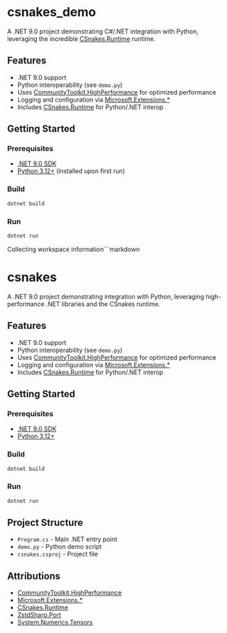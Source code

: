# csnakes_demo

A .NET 9.0 project demonstrating C#/.NET integration with Python, leveraging the incredible [CSnakes.Runtime](https://www.nuget.org/packages/CSnakes.Runtime/) runtime.

## Features

- .NET 9.0 support
- Python interoperability (see `demo.py`)
- Uses [CommunityToolkit.HighPerformance](https://github.com/CommunityToolkit/dotnet) for optimized performance
- Logging and configuration via [Microsoft.Extensions.*](https://github.com/dotnet/runtime/tree/main/src/libraries/Microsoft.Extensions)
- Includes [CSnakes.Runtime](https://www.nuget.org/packages/CSnakes.Runtime/) for Python/.NET interop

## Getting Started

### Prerequisites

- [.NET 9.0 SDK](https://dotnet.microsoft.com/)
- [Python 3.12+](https://www.python.org/) (installed upon first run)

### Build

```sh
dotnet build
```

### Run
```sh
dotnet run
```

Collecting workspace information```markdown
# csnakes

A .NET 9.0 project demonstrating integration with Python, leveraging high-performance .NET libraries and the CSnakes runtime.

## Features

- .NET 9.0 support
- Python interoperability (see `demo.py`)
- Uses [CommunityToolkit.HighPerformance](https://github.com/CommunityToolkit/dotnet) for optimized performance
- Logging and configuration via [Microsoft.Extensions.*](https://github.com/dotnet/runtime/tree/main/src/libraries/Microsoft.Extensions)
- Includes [CSnakes.Runtime](https://www.nuget.org/packages/CSnakes.Runtime/) for Python/.NET interop

## Getting Started

### Prerequisites

- [.NET 9.0 SDK](https://dotnet.microsoft.com/)
- [Python 3.12+](https://www.python.org/)

### Build

```sh
dotnet build
```

### Run

```sh
dotnet run
```



## Project Structure

- `Program.cs` - Main .NET entry point
- `demo.py` - Python demo script
- `csnakes.csproj` - Project file

## Attributions



- [CommunityToolkit.HighPerformance](https://github.com/CommunityToolkit/dotnet)
- [Microsoft.Extensions.*](https://github.com/dotnet/runtime/tree/main/src/libraries/Microsoft.Extensions)
- [CSnakes.Runtime](https://www.nuget.org/packages/CSnakes.Runtime/)
- [ZstdSharp.Port](https://github.com/oleg-st/ZstdSharp)
- [System.Numerics.Tensors](https://github.com/dotnet/runtime)
